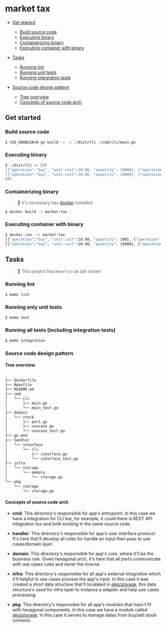 # market tax

- [Get started](#get-started)
  - [Build source code](#build-source-code)
  - [Executing binary](#executing-binary)
  - [Containerizing binary](#containerizing-binary)
  - [Executing container with binary](#executing-container-with-binary)
  
- [Tasks](#tasks)
  - [Running lint](#running-lint)
  - [Running unit tests](#running-only-unit-tests)
  - [Running integration tests](#running-all-tests-including-integration-tests)

- [Source code design pattern](#source-code-design-pattern)
  - [Tree overview](#tree-overview)
  - [Concepts of source code arch](#concepts-of-source-code-arch)

## Get started

### Build source code
```sh
$ CGO_ENABLED=0 go build -v -o ./dist/cli ./cmd/cli/main.go
```

### Executing binary

```sh
$ ./dist/cli << EOF
[{"operation":"buy", "unit-cost":10.00, "quantity": 10000}, {"operation":"sell", "unit-cost":20.00, "quantity": 5000}]
[{"operation":"buy", "unit-cost":20.00, "quantity": 10000}, {"operation":"sell", "unit-cost":10.00, "quantity": 5000}]
EOF
```

### Containerizing binary

> :balloon: It's necessary has [docker](https://www.docker.com/get-started/) installed

```sh
$ docker build -t market-tax .
```

### Executing container with binary

```sh
$ docker run -it market-tax
[{"operation":"buy", "unit-cost":10.00, "quantity": 100}, {"operation":"sell", "unit-cost":15.00, "quantity": 50}, {"operation":"sell", "unit-cost":15.00, "quantity": 50}]
[{"operation":"buy", "unit-cost":20.00, "quantity": 10000}, {"operation":"sell", "unit-cost":10.00, "quantity": 5000}]

```

## Tasks

> :balloon: This project has `Makefile` as job runner

### Running lint
```sh
$ make lint
```

### Running only unit tests
```sh
$ make test
```

### Running all tests (including integration tests)
```sh
$ make integration

```

### Source code design pattern

#### Tree overview

```sh
.
├── Dockerfile
├── Makefile
├── README.md
├── cmd
│   └── cli
│       ├── main.go
│       └── main_test.go
├── domain
│   └── stock
│       ├── port.go
│       ├── usecase.go
│       └── usecase_test.go
├── go.mod
├── handler
│   └── interface
│       └── cli
│           ├── interface.go
│           └── interface_test.go
├── infra
│   └── storage
│       └── memory
│           └── storage.go
└── pkg
    └── storage
        └── storage.go
```

#### Concepts of source code arch

- **cmd**: This directory's responsible for app's entrypoint. In this case we have a integration for CLI but, for example, it could there is REST API 
integration too and both existing in the same source code.

- **handler**: This directory's responsible for app's user interface protocol. It's here that'll develop all rules for handle an input then pass to use cases/domain layer.

- **domain**: This directory's responsible for app's core, where it'll be the business rule. Given hexagonal arch, it's here that all ports communicate with use cases rules and never the inverse.

- **infra**: This directory's responsible for all app's external integration which it'll helpful to use cases process the app's input. In this case it was created a short data structure that'll localated in [pkg/storage](https://github.com/guiferpa/market-tax/tree/main/pkg/storage), this data structure's used for infra layer to instance a adapter and help use cases processing.

- **pkg**: This directory's responsible for all app's modules that hasn't fit with hexagonal components. In this case we have a module called [pkg/storage](https://github.com/guiferpa/market-tax/tree/main/pkg/storage). In this case it serves to manage datas from buy/sell stock contexts.
